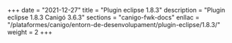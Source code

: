 +++
date        = "2021-12-27"
title       = "Plugin eclipse 1.8.3"
description = "Plugin eclipse 1.8.3 Canigó 3.6.3"
sections    = "canigo-fwk-docs"
enllac		= "/plataformes/canigo/entorn-de-desenvolupament/plugin-eclipse/1.8.3/"
weight		= 2
+++
